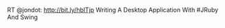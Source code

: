 <!--
id: 4633926321
link: http://kevinisom.info/post/4633926321/rt-jondot-http-bit-ly-hbltjp-writing-a-desktop
slug: rt-jondot-http-bit-ly-hbltjp-writing-a-desktop
date: Sat Apr 16 2011 06:56:28 GMT+1200 (NZST)
raw: {"blog_name":"kevinisom","id":4633926321,"post_url":"http://kevinisom.info/post/4633926321/rt-jondot-http-bit-ly-hbltjp-writing-a-desktop","slug":"rt-jondot-http-bit-ly-hbltjp-writing-a-desktop","type":"text","date":"2011-04-15 18:56:28 GMT","timestamp":1302893788,"state":"published","format":"html","reblog_key":"2rHRU4Oa","tags":[],"short_url":"http://tmblr.co/Zw68Yy4KD1gn","highlighted":[],"feed_item":"http://twitter.com/kev_nz/statuses/58880179015135232","from_feed_id":"650289","note_count":0,"title":null,"body":"<p>RT @jondot: <a href=\"http://bit.ly/hblTjp\" target=\"_blank\">http://bit.ly/hblTjp</a> Writing A Desktop Application With #JRuby And Swing</p>"}
publish: 2011-04-016
tags: 
title: null
-->


RT @jondot: <http://bit.ly/hblTjp> Writing A Desktop Application With
\#JRuby And Swing


